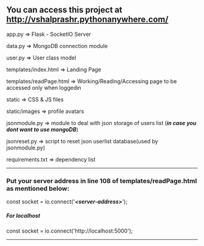 
## You can access this project at http://vshalprashr.pythonanywhere.com/

app.py => Flask - SocketIO Server

data.py => MongoDB connection module

user.py => User class model

templates/index.html => Landing Page

templates/readPage.html => Working/Reading/Accessing page to be accessed only when loggedin

static => CSS & JS files

static/images => profile avatars

jsonmodule.py => module to deal with json storage of users list (***in case you dont want to use mongoDB***)

jsonreset.py => script to reset json userlist database(used by jsonmodule.py)

requirements.txt => dependency list

**************************************************************************************

### Put your server address in line **108** of **templates/readPage.html** as mentioned below:

const socket = io.connect('***\<server-address\>***');

##### For localhost
const socket = io.connect('http://localhost:5000');

***************************************************************************************
